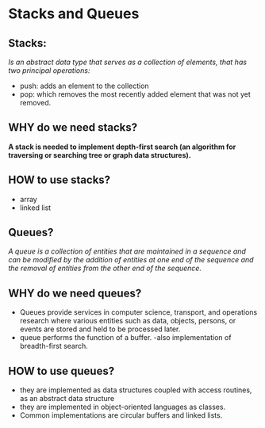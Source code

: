 # Stacks and Queues

##  Stacks:
_Is an abstract data type that serves as a collection of elements, that has two principal operations:_
- push: adds an element to the collection
- pop: which removes the most recently added element that was not yet removed.

## WHY do we need stacks?
**A stack is needed to implement depth-first search (an algorithm for traversing or searching tree or graph data structures).**

## HOW to use stacks?
- array
- linked list

## Queues?
_A queue is a collection of entities that are maintained in a sequence and can be modified by the addition of entities at one end of the sequence and the removal of entities from the other end of the sequence._

## WHY do we need queues?
- Queues provide services in computer science, transport, and operations research where various entities such as data, objects, persons, or events are stored and held to be processed later.
- queue performs the function of a buffer.
-also implementation of breadth-first search.


## HOW to use queues?
- they are implemented as data structures coupled with access routines, as an abstract data structure
- they are implemented in object-oriented languages as classes.
- Common implementations are circular buffers and linked lists.